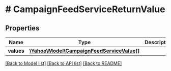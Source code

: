# # CampaignFeedServiceReturnValue

## Properties

Name | Type | Description | Notes
------------ | ------------- | ------------- | -------------
**values** | [**\Yahoo\Model\CampaignFeedServiceValue[]**](CampaignFeedServiceValue.md) |  | [optional] 

[[Back to Model list]](../../README.md#documentation-for-models) [[Back to API list]](../../README.md#documentation-for-api-endpoints) [[Back to README]](../../README.md)


